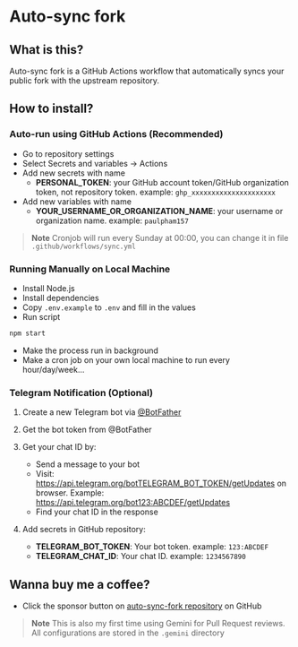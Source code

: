 # Auto-sync fork

## What is this?

Auto-sync fork is a GitHub Actions workflow that automatically syncs your public fork with the upstream repository.

## How to install?

### Auto-run using GitHub Actions (Recommended)

- Go to repository settings
- Select Secrets and variables → Actions
- Add new secrets with name
  - **PERSONAL_TOKEN**: your GitHub account token/GitHub organization token, not repository token. example: `ghp_xxxxxxxxxxxxxxxxxxxxx`
- Add new variables with name
  - **YOUR_USERNAME_OR_ORGANIZATION_NAME**: your username or organization name. example: `paulpham157`

> **Note**
> Cronjob will run every Sunday at 00:00, you can change it in file `.github/workflows/sync.yml`

### Running Manually on Local Machine

- Install Node.js
- Install dependencies
- Copy `.env.example` to `.env` and fill in the values
- Run script 
```bash
npm start
```
- Make the process run in background
- Make a cron job on your own local machine to run every hour/day/week...

### Telegram Notification (Optional)

1. Create a new Telegram bot via [@BotFather](https://t.me/botfather)

2. Get the bot token from @BotFather

3. Get your chat ID by:
   - Send a message to your bot
   - Visit: https://api.telegram.org/botTELEGRAM_BOT_TOKEN/getUpdates on browser. Example: https://api.telegram.org/bot123:ABCDEF/getUpdates
   - Find your chat ID in the response

4. Add secrets in GitHub repository:
   - **TELEGRAM_BOT_TOKEN**: Your bot token. example: `123:ABCDEF`
   - **TELEGRAM_CHAT_ID**: Your chat ID. example: `1234567890`

## Wanna buy me a coffee?

- Click the sponsor button on [auto-sync-fork repository](https://github.com/paulpham157/auto-sync-fork) on GitHub

> **Note**
> This is also my first time using Gemini for Pull Request reviews. All configurations are stored in the `.gemini` directory
